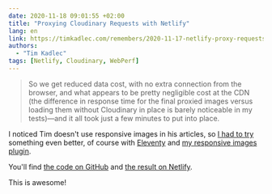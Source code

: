 ```yaml
---
date: 2020-11-18 09:01:55 +02:00
title: "Proxying Cloudinary Requests with Netlify"
lang: en
link: https://timkadlec.com/remembers/2020-11-17-netlify-proxy-requests/
authors:
  - "Tim Kadlec"
tags: [Netlify, Cloudinary, WebPerf]
---
```


> So we get reduced data cost, with no extra connection from the browser, and what appears to be pretty negligible cost at the CDN (the difference in response time for the final proxied images versus loading them without Cloudinary in place is barely noticeable in my tests)—and it all took just a few minutes to put into place.

I noticed Tim doesn't use responsive images in his articles, so [I had to try](/notes/2020/11/18/1/) something even better, of course with [Eleventy](/tags/eleventy/) and [my responsive images plugin](https://nhoizey.github.io/images-responsiver/eleventy-plugin-images-responsiver/).

You'll find [the code on GitHub](https://github.com/nhoizey/demo-11ty-netlify-cloudinary) and [the result on Netlify](https://demo-11ty-netlify-cloudinary.netlify.app/).

This is awesome!
